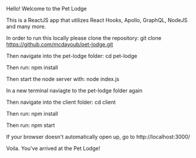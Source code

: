 Hello! Welcome to the Pet Lodge

This is a ReactJS app that utilizes React Hooks, Apollo, GraphQL, NodeJS and many more.

In order to run this locally please clone the repository: git clone https://github.com/mcdayoub/pet-lodge.git

Then navigate into the pet-lodge folder: cd pet-lodge

Then run: npm install

Then start the node server with: node index.js

In a new terminal naviagte to the pet-lodge folder again

Then navigate into the client folder: cd client

Then run: npm install

Then run: npm start

If your browser doesn't automatically open up, go to http://localhost:3000/

Voila. You've arrived at the Pet Lodge!
